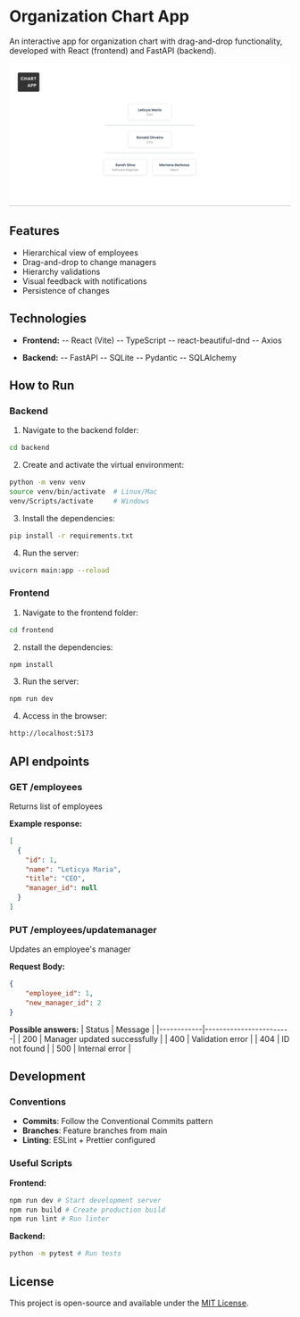 # Organization Chart App

An interactive app for organization chart with drag-and-drop functionality, developed with React (frontend) and FastAPI (backend).

![Organization Chart App Demo](frontend/public/chartsapp.png)

## Features

- Hierarchical view of employees
- Drag-and-drop to change managers
- Hierarchy validations
- Visual feedback with notifications
- Persistence of changes

## Technologies

- **Frontend:**
 -- React (Vite)
 -- TypeScript
 -- react-beautiful-dnd
 -- Axios

- **Backend:**
 -- FastAPI
 -- SQLite
 -- Pydantic
 -- SQLAlchemy

## How to Run

### Backend

1. Navigate to the backend folder:
```bash
cd backend
```

2. Create and activate the virtual environment:
```bash
python -m venv venv
source venv/bin/activate  # Linux/Mac
venv/Scripts/activate     # Windows
```

3. Install the dependencies:
```bash
pip install -r requirements.txt
```

4. Run the server:
```bash
uvicorn main:app --reload
```

### Frontend
1. Navigate to the frontend folder:
```bash
cd frontend
```

2. nstall the dependencies:
```bash
npm install
```

3. Run the server:
```bash
npm run dev
```

4. Access in the browser:
```bash
http://localhost:5173
```

## API endpoints

### GET /employees
Returns list of employees

**Example response:**
```json
[
  {
    "id": 1,
    "name": "Leticya Maria",
    "title": "CEO",
    "manager_id": null
  }
]
```

### PUT /employees/updatemanager
Updates an employee's manager

**Request Body:**
```json
{
    "employee_id": 1,
    "new_manager_id": 2
}
```

**Possible answers:**
| Status      | Message               |
|------------|------------------------|
| 200        | Manager updated successfully |
| 400        | Validation error |
| 404        | ID not found |
| 500        | Internal error |

## Development

### Conventions

- **Commits**: Follow the Conventional Commits pattern
- **Branches**: Feature branches from main
- **Linting**: ESLint + Prettier configured

### Useful Scripts

**Frontend:**
```bash
npm run dev # Start development server
npm run build # Create production build
npm run lint # Run linter
```

**Backend:**
```bash
python -m pytest # Run tests
```

## **License**

This project is open-source and available under the [MIT License](LICENSE).